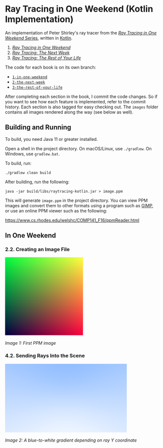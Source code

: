 # Ray Tracing in One Weekend (Kotlin Implementation)

An implementation of Peter Shirley's ray tracer from the
[_Ray Tracing in One Weekend_ Series], written in [Kotlin].

1. [_Ray Tracing in One Weekend_]
2. [_Ray Tracing: The Next Week_]
3. [_Ray Tracing: The Rest of Your Life_]

The code for each book is on its own branch:

* [`1-in-one-weekend`]
* [`2-the-next-week`]
* [`3-the-rest-of-your-life`]

After completing each section in the book, I commit the code changes. So if you
want to see how each feature is implemented, refer to the commit history. Each
section is also tagged for easy checking out. The `images` folder contains all
images rendered along the way (see below as well).

## Building and Running

To build, you need Java 11 or greater installed.

Open a shell in the project directory. On macOS/Linux, use `./gradlew`. On
Windows, use `gradlew.bat`.

To build, run:

```shell
./gradlew clean build
```

After building, run the following:

```shell
java -jar build/libs/raytracing-kotlin.jar > image.ppm
```

This will generate `image.ppm` in the project directory. You can view PPM images
and convert them to other formats using a program such as [GIMP], or use an
online PPM viewer such as the following:

https://www.cs.rhodes.edu/welshc/COMP141_F16/ppmReader.html

## In One Weekend

### 2.2. Creating an Image File

![Image 1: First PPM image](/images/1-in-one-weekend/image01.png)

*Image 1: First PPM image*

### 4.2. Sending Rays Into the Scene

![Image 2: A blue-to-white gradient depending on ray Y coordinate](/images/1-in-one-weekend/image02.png)

*Image 2: A blue-to-white gradient depending on ray Y coordinate*


[_Ray Tracing in One Weekend_ Series]: https://raytracing.github.io/
[_Ray Tracing in One Weekend_]: https://raytracing.github.io/books/RayTracingInOneWeekend.html
[_Ray Tracing: The Next Week_]: https://raytracing.github.io/books/RayTracingTheNextWeek.html
[_Ray Tracing: The Rest of Your Life_]: https://raytracing.github.io/books/RayTracingTheRestOfYourLife.html
[`1-in-one-weekend`]: ../../tree/1-in-one-weekend
[`2-the-next-week`]: ../../tree/2-the-next-week
[`3-the-rest-of-your-life`]: ../../tree/3-the-rest-of-your-life
[Kotlin]: https://kotlinlang.org/
[GIMP]: https://www.gimp.org/
